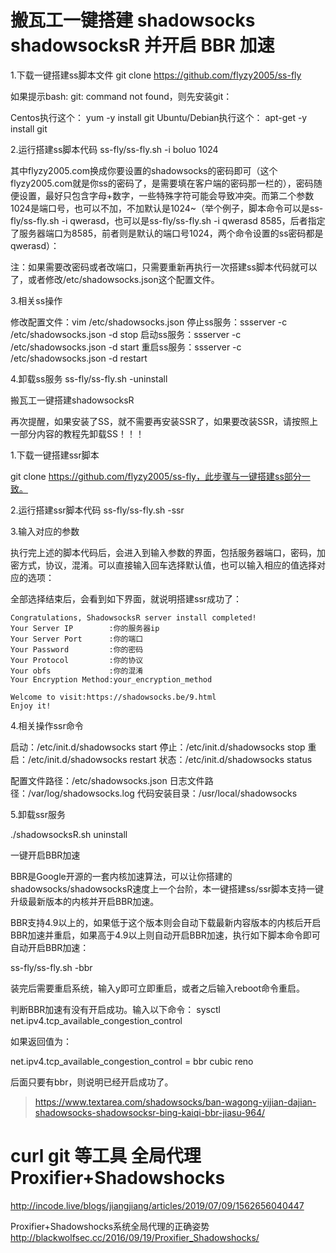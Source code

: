 # 搬瓦工一键搭建 shadowsocks shadowsocksR 并开启 BBR 加速

1.下载一键搭建ss脚本文件
git clone https://github.com/flyzy2005/ss-fly

如果提示bash: git: command not found，则先安装git：

Centos执行这个： yum -y install git
Ubuntu/Debian执行这个： apt-get -y install git

2.运行搭建ss脚本代码
ss-fly/ss-fly.sh -i boluo 1024

其中flyzy2005.com换成你要设置的shadowsocks的密码即可（这个flyzy2005.com就是你ss的密码了，是需要填在客户端的密码那一栏的），密码随便设置，最好只包含字母+数字，一些特殊字符可能会导致冲突。而第二个参数1024是端口号，也可以不加，不加默认是1024~（举个例子，脚本命令可以是ss-fly/ss-fly.sh -i qwerasd，也可以是ss-fly/ss-fly.sh -i qwerasd 8585，后者指定了服务器端口为8585，前者则是默认的端口号1024，两个命令设置的ss密码都是qwerasd）： 

注：如果需要改密码或者改端口，只需要重新再执行一次搭建ss脚本代码就可以了，或者修改/etc/shadowsocks.json这个配置文件。

3.相关ss操作

修改配置文件：vim /etc/shadowsocks.json
停止ss服务：ssserver -c /etc/shadowsocks.json -d stop
启动ss服务：ssserver -c /etc/shadowsocks.json -d start
重启ss服务：ssserver -c /etc/shadowsocks.json -d restart

4.卸载ss服务
ss-fly/ss-fly.sh -uninstall

搬瓦工一键搭建shadowsocksR

再次提醒，如果安装了SS，就不需要再安装SSR了，如果要改装SSR，请按照上一部分内容的教程先卸载SS！！！

1.下载一键搭建ssr脚本

git clone https://github.com/flyzy2005/ss-fly，此步骤与一键搭建ss部分一致。

2.运行搭建ssr脚本代码
ss-fly/ss-fly.sh -ssr

3.输入对应的参数

执行完上述的脚本代码后，会进入到输入参数的界面，包括服务器端口，密码，加密方式，协议，混淆。可以直接输入回车选择默认值，也可以输入相应的值选择对应的选项：

全部选择结束后，会看到如下界面，就说明搭建ssr成功了：

```
Congratulations, ShadowsocksR server install completed!
Your Server IP        :你的服务器ip
Your Server Port      :你的端口
Your Password         :你的密码
Your Protocol         :你的协议
Your obfs             :你的混淆
Your Encryption Method:your_encryption_method

Welcome to visit:https://shadowsocks.be/9.html
Enjoy it!
```

4.相关操作ssr命令

启动：/etc/init.d/shadowsocks start
停止：/etc/init.d/shadowsocks stop
重启：/etc/init.d/shadowsocks restart
状态：/etc/init.d/shadowsocks status

配置文件路径：/etc/shadowsocks.json
日志文件路径：/var/log/shadowsocks.log
代码安装目录：/usr/local/shadowsocks

5.卸载ssr服务

./shadowsocksR.sh uninstall

一键开启BBR加速

BBR是Google开源的一套内核加速算法，可以让你搭建的shadowsocks/shadowsocksR速度上一个台阶，本一键搭建ss/ssr脚本支持一键升级最新版本的内核并开启BBR加速。

BBR支持4.9以上的，如果低于这个版本则会自动下载最新内容版本的内核后开启BBR加速并重启，如果高于4.9以上则自动开启BBR加速，执行如下脚本命令即可自动开启BBR加速：

ss-fly/ss-fly.sh -bbr

装完后需要重启系统，输入y即可立即重启，或者之后输入reboot命令重启。

判断BBR加速有没有开启成功。输入以下命令：
sysctl net.ipv4.tcp_available_congestion_control

如果返回值为：

net.ipv4.tcp_available_congestion_control = bbr cubic reno

后面只要有bbr，则说明已经开启成功了。

>https://www.textarea.com/shadowsocks/ban-wagong-yijian-dajian-shadowsocks-shadowsocksr-bing-kaiqi-bbr-jiasu-964/


# curl git 等工具 全局代理 Proxifier+Shadowshocks
http://incode.live/blogs/jiangjiang/articles/2019/07/09/1562656040447

Proxifier+Shadowshocks系统全局代理的正确姿势
http://blackwolfsec.cc/2016/09/19/Proxifier_Shadowshocks/